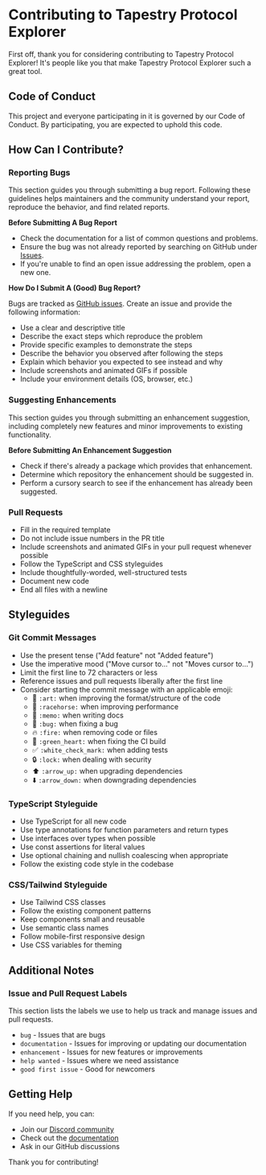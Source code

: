 # Contributing to Tapestry Protocol Explorer

First off, thank you for considering contributing to Tapestry Protocol Explorer! It's people like you that make Tapestry Protocol Explorer such a great tool.

## Code of Conduct

This project and everyone participating in it is governed by our Code of Conduct. By participating, you are expected to uphold this code.

## How Can I Contribute?

### Reporting Bugs

This section guides you through submitting a bug report. Following these guidelines helps maintainers and the community understand your report, reproduce the behavior, and find related reports.

**Before Submitting A Bug Report**

- Check the documentation for a list of common questions and problems.
- Ensure the bug was not already reported by searching on GitHub under [Issues](https://github.com/tapestry-protocol/explorer/issues).
- If you're unable to find an open issue addressing the problem, open a new one.

**How Do I Submit A (Good) Bug Report?**

Bugs are tracked as [GitHub issues](https://github.com/tapestry-protocol/explorer/issues). Create an issue and provide the following information:

- Use a clear and descriptive title
- Describe the exact steps which reproduce the problem
- Provide specific examples to demonstrate the steps
- Describe the behavior you observed after following the steps
- Explain which behavior you expected to see instead and why
- Include screenshots and animated GIFs if possible
- Include your environment details (OS, browser, etc.)

### Suggesting Enhancements

This section guides you through submitting an enhancement suggestion, including completely new features and minor improvements to existing functionality.

**Before Submitting An Enhancement Suggestion**

- Check if there's already a package which provides that enhancement.
- Determine which repository the enhancement should be suggested in.
- Perform a cursory search to see if the enhancement has already been suggested.

### Pull Requests

- Fill in the required template
- Do not include issue numbers in the PR title
- Include screenshots and animated GIFs in your pull request whenever possible
- Follow the TypeScript and CSS styleguides
- Include thoughtfully-worded, well-structured tests
- Document new code
- End all files with a newline

## Styleguides

### Git Commit Messages

- Use the present tense ("Add feature" not "Added feature")
- Use the imperative mood ("Move cursor to..." not "Moves cursor to...")
- Limit the first line to 72 characters or less
- Reference issues and pull requests liberally after the first line
- Consider starting the commit message with an applicable emoji:
  - 🎨 `:art:` when improving the format/structure of the code
  - 🐎 `:racehorse:` when improving performance
  - 📝 `:memo:` when writing docs
  - 🐛 `:bug:` when fixing a bug
  - 🔥 `:fire:` when removing code or files
  - 💚 `:green_heart:` when fixing the CI build
  - ✅ `:white_check_mark:` when adding tests
  - 🔒 `:lock:` when dealing with security
  - ⬆️ `:arrow_up:` when upgrading dependencies
  - ⬇️ `:arrow_down:` when downgrading dependencies

### TypeScript Styleguide

- Use TypeScript for all new code
- Use type annotations for function parameters and return types
- Use interfaces over types when possible
- Use const assertions for literal values
- Use optional chaining and nullish coalescing when appropriate
- Follow the existing code style in the codebase

### CSS/Tailwind Styleguide

- Use Tailwind CSS classes
- Follow the existing component patterns
- Keep components small and reusable
- Use semantic class names
- Follow mobile-first responsive design
- Use CSS variables for theming

## Additional Notes

### Issue and Pull Request Labels

This section lists the labels we use to help us track and manage issues and pull requests.

- `bug` - Issues that are bugs
- `documentation` - Issues for improving or updating our documentation
- `enhancement` - Issues for new features or improvements
- `help wanted` - Issues where we need assistance
- `good first issue` - Good for newcomers

## Getting Help

If you need help, you can:

- Join our [Discord community](https://discord.gg/tapestry)
- Check out the [documentation](https://docs.tapestry.dev)
- Ask in our GitHub discussions

Thank you for contributing!

